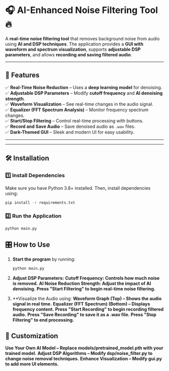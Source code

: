 # 🎧 AI-Enhanced Noise Filtering Tool 🔥

A **real-time noise filtering tool** that removes background noise from audio using **AI and DSP techniques**. The application provides a **GUI with waveform and spectrum visualization**, supports **adjustable DSP parameters**, and allows **recording and saving filtered audio**.

---

## 🚀 Features
✅ **Real-Time Noise Reduction** – Uses a **deep learning model** for denoising.  
✅ **Adjustable DSP Parameters** – Modify **cutoff frequency** and **AI denoising strength**.  
✅ **Waveform Visualization** – See real-time changes in the audio signal.  
✅ **Equalizer (FFT Spectrum Analysis)** – Monitor frequency spectrum changes.  
✅ **Start/Stop Filtering** – Control real-time processing with buttons.  
✅ **Record and Save Audio** – Save denoised audio as `.wav` files.  
✅ **Dark-Themed GUI** – Sleek and modern UI for easy usability.  

---


---

## 🛠️ Installation

### **1️⃣ Install Dependencies**
Make sure you have Python 3.8+ installed. Then, install dependencies using:
```bash
pip install -r requirements.txt
```
### **2️⃣ Run the Application**
```bash
python main.py
```

## 🎛️ How to Use
1. **Start the program** by running:
   ```bash
   python main.py
   ```
   
2. **Adjust DSP Parameters:**
**Cutoff Frequency: Controls how much noise is removed.**
**AI Noise Reduction Strength: Adjust the impact of AI denoising.**
**Press "Start Filtering" to begin real-time noise filtering.**

3. **Visualize the Audio using:
**Waveform Graph (Top) – Shows the audio signal in real time.**
**Equalizer (FFT Spectrum) (Bottom) – Displays frequency content.**
**Press "Start Recording" to begin recording filtered audio.**
**Press "Save Recording" to save it as a .wav file.**
**Press "Stop Filtering" to end processing.**

## 🔧 Customization
**Use Your Own AI Model – Replace models/pretrained_model.pth with your trained model.**
**Adjust DSP Algorithms – Modify dsp/noise_filter.py to change noise removal techniques.**
**Enhance Visualization – Modify gui.py to add more UI elements.**


